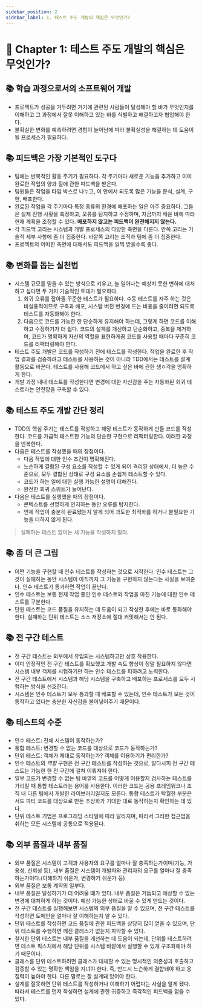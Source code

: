 ```yaml
---
sidebar_position: 2
sidebar_label: 1. 테스트 주도 개발의 핵심은 무엇인가?
---
```


# 🌈 Chapter 1: 테스트 주도 개발의 핵심은 무엇인가?

## 📚 학습 과정으로서의 소프트웨어 개발
- 프로젝트가 성공을 거두려면 거기에 관련된 사람들이 달성해야 할 바가 무엇인지를 이해하고 그 과정에서 잘못 이해하고 있는 바를 식별하고 해결하고자 협업해야 한다.
- 불확실한 변화를 예측하려면 경험이 늘어남에 따라 불확실성을 해결하는 데 도움이 될 프로세스가 필요하다.

## 📚 피드백은 가장 기본적인 도구다
- 팀에는 반복적인 활동 주기가 필요하다. 각 주기마다 새로운 기능을 추가하고 이미 완료한 작업의 양과 질에 관한 피드백을 받은다.
- 팀원들은 작업을 타임 박스로 나누고, 이 안에서 되도록 많은 기능을 분석, 설계, 구현, 배포한다.
- 완료된 작업을 각 주기마다 특정 종류의 환경에 배포하는 일은 아주 중요하다. 그들은 실제 진행 사황을 측정하고, 오류를 탐지하고 수정하며, 지금까지 배운 바에 따라 현재 계획을 조정할 수 있다. **배포하지 않고는 피드백이 완전해지지 않는다.**
- 각 피드백 고리는 시스템과 개발 프로세스의 다양한 측면을 다룬다. 안쪽 고리는 기술적 세부 사항에 좀 더 집중한다. 바깥쪽 고리는 조직과 팀에 좀 더 집중한다.
- 프로젝트의 어떠한 측면에 대해서도 피드백을 일찍 받을수록 좋다.

## 📚 변화를 돕는 실천법
- 시스템 규모를 믿을 수 있는 방식으로 키우고, 늘 일어나는 예상치 못한 변하에 대처하고 싶다면 두 가지 기술적인 토대가 필요하다.
  1. 회귀 오류를 잡아줄 꾸준한 테스트가 필요하다. 수동 테스트를 자주 하는 것은 비실용적이므로 구축과 배포, 시스템 버전 변경에 드는 비용을 줄이려면 되도록 테스트를 자동화해야 한다.
  2. 다음으로 코드를 가능한 한 단순하게 유지해야 하는데, 그렇게 하면 코드를 이해하고 수정하기가 더 쉽다. 코드의 설계를 개선하고 단순화하고, 중복을 제거하며, 코드가 명확하게 자신의 역할을 표현하게끔 코드를 사용할 때마다 꾸준히 코드를 리팩터링해야 한다.
- 테스트 주도 개발은 코드를 작성하기 전에 테스트를 작성한다. 작업을 완료한 후 작업 결과를 검증하려고 테스트를 사용하는 것이 아니라 TDD에서는 테스트를 설계 활동으로 바꾼다. 테스트를 사용해 코드에서 하고 싶은 바에 관한 생ㅇ각을 명확하게 한다.
- 개발 과정 내내 테스트를 작성한다면 변경에 대한 자신감을 주는 자동화된 회귀 테스트라는 안전망을 구축할 수 있다.

## 📚 테스트 주도 개발 간단 정리
- TDD의 핵심 주기는 테스트를 작성하고 해당 테스트가 동작하게 만들 코드를 작성한다. 코드를 가급적 테스트한 기능의 단순한 구현으로 리팩터링한다. 이러한 과정을 반복한다.
- 다음은 테스트를 작성했을 때의 장점이다.
  - 다음 작업에 대한 인수 조건이 명확해진다.
  - 느슨하게 결합된 구성 요소를 작성할 수 있게 되어 격리된 상태에서, 더 높은 수준으로, 모두 결합된 상태로 구성 요소를 손쉽게 테스트할 수 있다.
  - 코드가 하는 일에 대한 실행 가능한 설명이 더해진다.
  - 완전한 회귀 스위트가 늘어난다.
- 다음은 테스트를 실행했을 때의 장점이다.
  - 콘텍스트를 선명하게 인지하는 동안 오류를 탐지한다.
  - 언제 작업이 충분히 완료됐는지 알게 되어 과도한 최적화를 하거나 불필요한 기능을 더하지 않게 된다.

> 실패하는 테스트 없이는 새 기능을 작성하지 말라.

## 📚 좀 더 큰 그림
- 어떤 기능을 구현할 때 인수 테스트를 작성하는 것으로 시작한다. 인수 테스트는 그것이 실패하는 동안 시스템이 아직까지 그 기능을 구현하지 않는다는 사실을 보여준다. 인수 테스트가 통과하면 작업이 끝난다.
- 인수 테스트는 보통 현재 작업 중인 인수 테스트와 작업을 마친 기능에 대한 인수 테스트를 구분한다.
- 단윈 테스트는 코드 품질을 유지하는 데 도움이 되고 작성한 후에는 바로 통화해야 한다. 실패하는 단위 테스트는 소스 저장소에 절대 커밋해서는 안 된다.

## 📚 전 구간 테스트
- 전 구간 테스트는 외부에서 유입되는 시스템하고만 상호 작용한다.
- 이미 안정적인 전 구간 테스트를 확보했고 개발 속도 향상이 정말 필요하지 않다면 시스템 내부 객체를 시험하기만 하는 인수 테스트를 피하려고 노력한다.
- 전 구간 테스트에서 시스템과 해당 시스템을 구축하고 배포하는 프로세스를 모두 시험하는 방식을 선호한다.
- 시스템은 인수 테스트가 모두 통과할 때 배포할 수 있는데, 인수 테스트가 모든 것이 동작하고 있다는 충분한 자신감을 불어넣어주기 때문이다.

## 📚 테스트의 수준
- 인수 테스트: 전체 시스템이 동작하는가?
- 통합 테스트: 변경할 수 없는 코드를 대상으로 코드가 동작하는가?
- 단위 테스트: 객체가 제대로 동작하는가? 객체를 이용하기가 편리한가?
- 인수 테스트의 *역할* 구현은 전 구간 테스트를 작성하는 것으로, 알다시피 전 구간 테스트는 가능한 한 전 구간에 걸쳐 이뤄져야 한다.
- 일부 코드가 변경할 수 없는 팀 바깥의 코드를 어떻게 이용할지 검사하는 테스트를 가리킬 때 통합 테스트라는 용어를 사용한다. 이러한 코드는 공용 프레임워크나 조직 내 다른 팀에서 개발한 라이브러리일지도 모른다. 통합 테스트가 탁월한 부분은 서드 파티 코드를 대상으로 만든 추상화가 기대한 대로 동작하는지 확인하는 데 있다.
- 단위 테스트 기법은 프로그래밍 스타일에 따라 달라지며, 따라서 그러한 접근법을 취하는 모든 시스템에 공통으로 적용된다.

## 📚 외부 품질과 내부 품질
- 외부 품질은 시스템이 고객과 사용자의 요구를 얼마나 잘 충족하는가이며(기능, 가용성, 신뢰성 등), 내부 품질은 시스템이 개발자와 관리자의 요구를 얼마나 잘 충족하는가이다.(이해하기 쉬운가, 변경하기 쉬운가 등)
- 외부 품질은 보통 계약의 일부다.
- 내부 품질은 달성하기가 더 어려울 떄가 있다. 내부 품질은 거듭되고 예상할 수 없는 변경에 대처하게 하는 것이다. 예상 가능한 상태로 바꿀 수 있게 만드는 것이다.
- 전 구간 테스트를 실행해보면 시스템의 외부 품질을 알 수 있으며, 전 구간 테스트를 작성하면 도메인을 얼마나 잘 이해하는지 알 수 있다.
- 단위 테스트를 작성하면 코드 품질에 관한 피드백을 상당히 많이 얻을 수 있으며, 단위 테스트를 수행하면 깨진 클래스가 없는지 파악할 수 있다.
- 철저한 단위 테스트는 내부 품질을 개선하는 데 도움이 되는데, 단위를 테스트하려면 테스트 픽스처에서 해당 단위를 시스템 바깥에서 실행할 수 있게 구조화해야 하기 때문이다.
- 클래스를 단위 테스트하려면 클래스가 대체할 수 있는 명시적인 의존성과 호출하고 검증할 수 있는 명확한 책임을 지녀야 한다. 즉, 반드시 느슨하게 결합돼야 하고 응집력이 높아야 한다. 다른 말로는 잘 설계돼 있어야 한다.
- 설계를 잘못하면 단위 테스트를 작성하거나 이해하기 어렵다는 사실을 알게 됐다. 따라서 테스트를 먼저 작성하면 설계에 관한 귀중하고 즉각적인 피드백을 얻을 수 있다.
